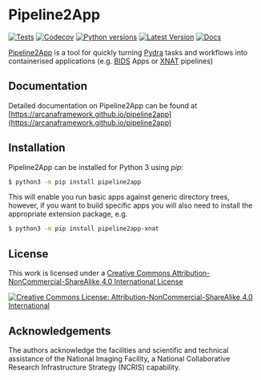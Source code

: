 # Pipeline2App

[![Tests](https://github.com/ArcanaFramework/pipeline2app/actions/workflows/ci-cd.yml/badge.svg)](https://github.com/ArcanaFramework/pipeline2app/actions/workflows/ci-cd.yml)
[![Codecov](https://codecov.io/gh/ArcanaFramework/pipeline2app/branch/main/graph/badge.svg?token=UIS0OGPST7)](https://codecov.io/gh/ArcanaFramework/pipeline2app)
[![Python versions](https://img.shields.io/pypi/pyversions/pipeline2app.svg)](https://pypi.python.org/pypi/pipeline2app/)
[![Latest Version](https://img.shields.io/pypi/v/pipeline2app.svg)](https://pypi.python.org/pypi/pipeline2app/)
[![Docs](https://img.shields.io/badge/docs-latest-brightgreen.svg?style=flat)](https://arcanaframework.github.io/pipeline2app)

[Pipeline2App](http://arcanaframework.github.io/pipeline2app) is a tool for quickly turning
[Pydra](http://pydra.readthedocs.io) tasks and workflows into containerised applications
(e.g. [BIDS](http://bids.neuroimaging.io/) Apps or [XNAT](http://xnat.org) pipelines)

## Documentation

Detailed documentation on Pipeline2App can be found at [https://arcanaframework.github.io/pipeline2app](https://arcanaframework.github.io/pipeline2app)


## Installation

Pipeline2App can be installed for Python 3 using *pip*:

```bash
$ python3 -m pip install pipeline2app
```

This will enable you run basic apps against generic directory trees, however, if you want
to build specific apps you will also need to install the appropriate extension package, e.g.

```bash
$ python3 -m pip install pipeline2app-xnat
```

## License

This work is licensed under a
[Creative Commons Attribution-NonCommercial-ShareAlike 4.0 International License](http://creativecommons.org/licenses/by-nc-sa/4.0/)

[![Creative Commons License: Attribution-NonCommercial-ShareAlike 4.0 International](https://i.creativecommons.org/l/by-nc-sa/4.0/88x31.png)](http://creativecommons.org/licenses/by-nc-sa/4.0/)


## Acknowledgements

The authors acknowledge the facilities and scientific and technical assistance of the National Imaging Facility, a National Collaborative Research Infrastructure Strategy (NCRIS) capability.
